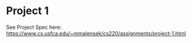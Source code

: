 # Project 1

See Project Spec here: https://www.cs.usfca.edu/~mmalensek/cs220/assignments/project-1.html

